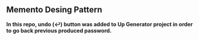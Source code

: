 ## Memento Desing Pattern
**In this repo, undo (↩️) button was added to Up Generator project in order to go back previous produced password.**
